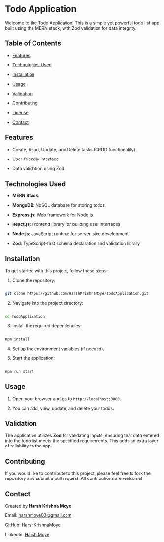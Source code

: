 # Todo Application

  

Welcome to the Todo Application! This is a simple yet powerful todo list app built using the MERN stack, with Zod validation for data integrity.

  

## Table of Contents

  

- [Features](#features)

- [Technologies Used](#technologies-used)

- [Installation](#installation)

- [Usage](#usage)

- [Validation](#validation)

- [Contributing](#contributing)

- [License](#license)

- [Contact](#contact)

  

## Features

  

- Create, Read, Update, and Delete tasks (CRUD functionality)

- User-friendly interface

- Data validation using Zod


  

## Technologies Used

  

-  **MERN Stack**:

-  **MongoDB**: NoSQL database for storing todos

-  **Express.js**: Web framework for Node.js

-  **React.js**: Frontend library for building user interfaces

-  **Node.js**: JavaScript runtime for server-side development

-  **Zod**: TypeScript-first schema declaration and validation library

  

## Installation

  

To get started with this project, follow these steps:

  

1. Clone the repository:

```bash

git clone https://github.com/HarshKrishnaMoye/TodoApplication.git

```

  

2. Navigate into the project directory:

```bash

cd TodoApplication

```

  

3. Install the required dependencies:

```bash

npm install

```

  

4. Set up the environment variables (if needed).

  

5. Start the application:

```bash

npm run start

```

  

## Usage

  

1. Open your browser and go to `http://localhost:3000`.

2. You can add, view, update, and delete your todos.

  

## Validation

  

The application utilizes **Zod** for validating inputs, ensuring that data entered into the todo list meets the specified requirements. This adds an extra layer of reliability to the app.

  

## Contributing

  

If you would like to contribute to this project, please feel free to fork the repository and submit a pull request. All contributions are welcome!

  


## Contact

  

Created by **Harsh Krishna Moye**

Email: [harshmoye03@gmail.com](mailto:harshmoye03@gmail.com)

GitHub: [HarshKrishnaMoye](https://github.com/HarshKrishnaMoye)

LinkedIn: [Harsh Moye](https://www.linkedin.com/in/harsh-moye-2646952a9/)